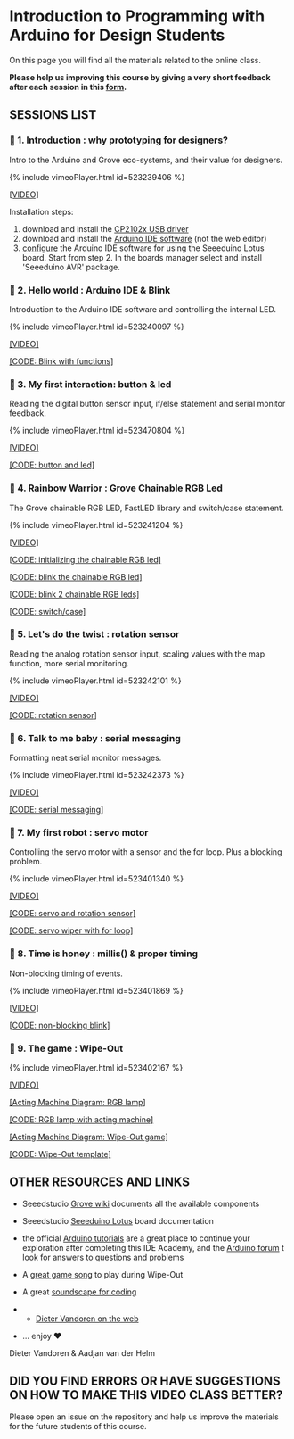 # Introduction to Programming with Arduino for Design Students
On this page you will find all the materials related to the online class.

**Please help us improving this course by giving a very short feedback after each session in this [form](https://forms.gle/yHRpB8EpN3Vm1FBN7).** 

## SESSIONS LIST

### 🍅 1. Introduction : why prototyping for designers?
Intro to the Arduino and Grove eco-systems, and their value for designers.

{% include vimeoPlayer.html id=523239406 %}

[[VIDEO]](https://vimeo.com/523239406/4390efdae5)

Installation steps:
1. download and install the [CP2102x USB driver](https://www.silabs.com/developers/usb-to-uart-bridge-vcp-drivers)
2. download and install the [Arduino IDE software](https://www.arduino.cc/en/software/) (not the web editor)
3. [configure](https://wiki.seeedstudio.com/Seeed_Arduino_Boards/) the Arduino IDE software for using the Seeeduino Lotus board. Start from step 2. In the boards manager select and install 'Seeeduino AVR' package.


### 🍅 2. Hello world : Arduino IDE & Blink
Introduction to the Arduino IDE software and controlling the internal LED.

{% include vimeoPlayer.html id=523240097 %}

[[VIDEO]](https://vimeo.com/523240097/a5b9baab76)

[[CODE: Blink with functions]](https://github.com/id-studiolab/idea-arduino/blob/main/code/2_blink_function_1/2_blink_function_1.ino)


### 🍅 3. My first interaction: button & led
Reading the digital button sensor input, if/else statement and serial monitor feedback.

{% include vimeoPlayer.html id=523470804 %}

[[VIDEO]](https://vimeo.com/523470804/cdb7809d5b)

[[CODE: button and led]](https://github.com/id-studiolab/idea-arduino/blob/main/code/3_button_and_led/3_button_and_led.ino)


### 🍅 4. Rainbow Warrior : Grove Chainable RGB Led
The Grove chainable RGB LED, FastLED library and switch/case statement.

{% include vimeoPlayer.html id=523241204 %}

[[VIDEO]](https://vimeo.com/523241204/a698351a80)

[[CODE: initializing the chainable RGB led]](https://github.com/id-studiolab/idea-arduino/blob/main/code/4_init_chainable_RGB_led/4_init_chainable_RGB_led.ino)

[[CODE: blink the chainable RGB led]](https://github.com/id-studiolab/idea-arduino/blob/main/code/4_blink_chainable_RGB_led/4_blink_chainable_RGB_led.ino)

[[CODE: blink 2 chainable RGB leds]](https://github.com/id-studiolab/idea-arduino/blob/main/code/4_blink_2x_chainable_RGB_led/4_blink_2x_chainable_RGB_led.ino)

[[CODE: switch/case]](https://github.com/id-studiolab/idea-arduino/blob/main/code/4_blink_switch_case_chainable_led/4_blink_switch_case_chainable_led.ino)


### 🍅 5. Let's do the twist : rotation sensor
Reading the analog rotation sensor input, scaling values with the map function, more serial monitoring.

{% include vimeoPlayer.html id=523242101 %}

[[VIDEO]](https://vimeo.com/523242101/ac8614c8ca)

[[CODE: rotation sensor]](https://github.com/id-studiolab/idea-arduino/blob/main/code/5_rotation_sensor/5_rotation_sensor.ino)


### 🍅 6. Talk to me baby : serial messaging
Formatting neat serial monitor messages.

{% include vimeoPlayer.html id=523242373 %}

[[VIDEO]](https://vimeo.com/523242373/dc9f018fee)

[[CODE: serial messaging]](https://github.com/id-studiolab/idea-arduino/blob/main/code/6_serial_messaging/6_serial_messaging.ino)


### 🍅 7. My first robot : servo motor
Controlling the servo motor with a sensor and the for loop. Plus a blocking problem.

{% include vimeoPlayer.html id=523401340 %}

[[VIDEO]](https://vimeo.com/523401340/52f9b3df7a)

[[CODE: servo and rotation sensor]](https://github.com/id-studiolab/idea-arduino/blob/main/code/7_servo_motor_rotation_sensor/7_servo_motor_rotation_sensor.ino)

[[CODE: servo wiper with for loop]](https://github.com/id-studiolab/idea-arduino/blob/main/code/7_servo_wiper_for_loop/7_servo_wiper_for_loop.ino)


### 🍅 8. Time is honey : millis() & proper timing
Non-blocking timing of events.

{% include vimeoPlayer.html id=523401869 %}

[[VIDEO]](https://vimeo.com/523401869/8ea40c624f)

[[CODE: non-blocking blink]](https://github.com/id-studiolab/idea-arduino/blob/main/code/8_blink_non-blocking/8_blink_non-blocking.ino)


### 🍅 9. The game : Wipe-Out

{% include vimeoPlayer.html id=523402167 %}

[[VIDEO]](https://vimeo.com/523402167/5a131160f3)

[[Acting Machine Diagram: RGB lamp]](https://github.com/id-studiolab/idea-arduino/blob/main/code/9%20RGB%20lamp%20Acting%20Machine%20Diagram.pdf)

[[CODE: RGB lamp with acting machine]](https://github.com/id-studiolab/idea-arduino/blob/main/code/9_RGB_button_acting_machine/9_RGB_button_acting_machine.ino)

[[Acting Machine Diagram: Wipe-Out game]](https://github.com/id-studiolab/idea-arduino/blob/main/code/9%20Wipe%20Out%20game%20Acting%20Machine%20Diagram.pdf)

[[CODE: Wipe-Out template]](https://github.com/id-studiolab/idea-arduino/blob/main/code/9_wipe_out_template/9_wipe_out_template.ino)


## OTHER RESOURCES AND LINKS
- Seeedstudio [Grove wiki](https://wiki.seeedstudio.com/Grove/) documents all the available components
- Seeedstudio [Seeeduino Lotus](https://wiki.seeedstudio.com/Seeeduino_Lotus/) board documentation
- the official [Arduino tutorials](https://www.arduino.cc/en/Tutorial/HomePage/) are a great place to continue your exploration after completing this IDE Academy, and the [Arduino forum](https://forum.arduino.cc/) t look for answers to questions and problems

- A [great game song](https://youtu.be/wmin5WkOuPw) to play during Wipe-Out
- A great [soundscape for coding](https://youtu.be/6xBCdNBqJWE)
- - [Dieter Vandoren on the web](https://dietervandoren.net/)
- ... enjoy ❤️

Dieter Vandoren & Aadjan van der Helm

## DID YOU FIND ERRORS OR HAVE SUGGESTIONS ON HOW TO MAKE THIS VIDEO CLASS BETTER?
Please open an issue on the repository and help us improve the materials for the future students of this course.
